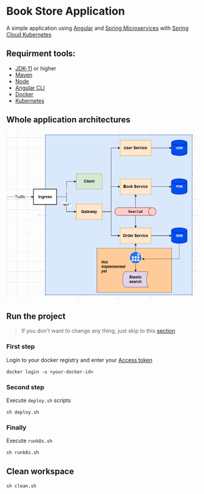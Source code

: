 # Book Store Application
A simple application using [Angular](https://angular.io/) and [Spring Microservices](https://spring.io/microservices) with [Spring Cloud Kubernetes](https://spring.io/projects/spring-cloud-kubernetes)
## Requirment tools:
- [JDK-11](https://www.oracle.com/java/technologies/javase/jdk11-archive-downloads.html) or higher
- [Maven](https://maven.apache.org/download.cgi)
- [Node](https://nodejs.org/en/)
- [Angular CLI](https://angular.io/cli)
- [Docker](https://www.docker.com/)
- [Kubernetes](https://kubernetes.io/)
## Whole application architectures
![Application architectures](https://github.com/huynhngochuyhoang/book-project/blob/main/img/architectures.png)
## Run the project
> If you don't want to change any thing, just skip to this [section](https://github.com/huynhngochuyhoang/book-project#finally)
### First step
Login to your docker registry and enter your [Access token](https://docs.docker.com/docker-hub/access-tokens/)
``` 
docker login -u <your-docker-id>
 ```
### Second step
Execute ```deploy.sh``` scripts
```
sh deploy.sh
```
### Finally
Execute ```runk8s.sh```
```
sh runk8s.sh
```
## Clean workspace
```
sh clean.sh
```
